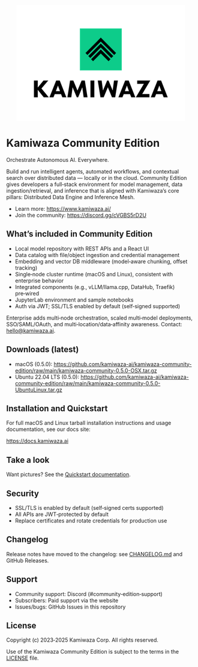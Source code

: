 <div align="center">
  <img src="images/Kamiwaza-Logo.png" alt="Kamiwaza Logo" />
</div>

# Kamiwaza Community Edition

Orchestrate Autonomous AI. Everywhere.

Build and run intelligent agents, automated workflows, and contextual search over distributed data — locally or in the cloud. Community Edition gives developers a full‑stack environment for model management, data ingestion/retrieval, and inference that is aligned with Kamiwaza’s core pillars: Distributed Data Engine and Inference Mesh.

- Learn more: https://www.kamiwaza.ai/
- Join the community: https://discord.gg/cVGBS5rD2U

## What’s included in Community Edition

- Local model repository with REST APIs and a React UI
- Data catalog with file/object ingestion and credential management
- Embedding and vector DB middleware (model‑aware chunking, offset tracking)
- Single‑node cluster runtime (macOS and Linux), consistent with enterprise behavior
- Integrated components (e.g., vLLM/llama.cpp, DataHub, Traefik) pre‑wired
- JupyterLab environment and sample notebooks
- Auth via JWT; SSL/TLS enabled by default (self‑signed supported)

Enterprise adds multi‑node orchestration, scaled multi‑model deployments, SSO/SAML/OAuth, and multi‑location/data‑affinity awareness. Contact: hello@kamiwaza.ai.

## Downloads (latest)

- macOS (0.5.0): https://github.com/kamiwaza-ai/kamiwaza-community-edition/raw/main/kamiwaza-community-0.5.0-OSX.tar.gz
- Ubuntu 22.04 LTS (0.5.0): https://github.com/kamiwaza-ai/kamiwaza-community-edition/raw/main/kamiwaza-community-0.5.0-UbuntuLinux.tar.gz

## Installation and Quickstart

For full macOS and Linux tarball installation instructions and usage documentation, see our docs site:

https://docs.kamiwaza.ai

## Take a look

Want pictures? See the [Quickstart documentation](https://docs.kamiwaza.ai/quickstart).

## Security

- SSL/TLS is enabled by default (self‑signed certs supported)
- All APIs are JWT‑protected by default
- Replace certificates and rotate credentials for production use

## Changelog

Release notes have moved to the changelog: see [CHANGELOG.md](CHANGELOG.md) and GitHub Releases.

## Support

- Community support: Discord (#community‑edition‑support)
- Subscribers: Paid support via the website
- Issues/bugs: GitHub Issues in this repository

## License

Copyright (c) 2023‑2025 Kamiwaza Corp. All rights reserved.

Use of the Kamiwaza Community Edition is subject to the terms in the [LICENSE](LICENSE) file.
